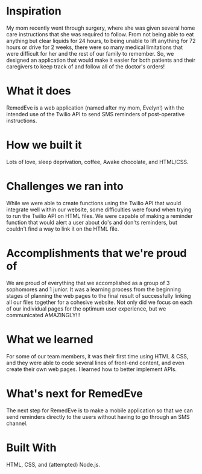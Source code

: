# Inspiration
My mom recently went through surgery, where she was given several home care instructions that she was required to follow. From not being able to eat anything but clear liquids for 24 hours, to being unable to lift anything for 72 hours or drive for 2 weeks, there were so many medical limitations that were difficult for her and the rest of our family to remember. So, we designed an application that would make it easier for both patients and their caregivers to keep track of and follow all of the doctor's orders!

# What it does
RemedEve is a web application (named after my mom, Evelyn!) with the intended use of the Twilio API to send SMS reminders of post-operative instructions.

# How we built it
Lots of love, sleep deprivation, coffee, Awake chocolate, and HTML/CSS.

# Challenges we ran into
While we were able to create functions using the Twilio API that would integrate well within our website, some difficulties were found when trying to run the Twilio API on HTML files. We were capable of making a reminder function that would alert a user about do's and don'ts reminders, but couldn't find a way to link it on the HTML file.

# Accomplishments that we're proud of
We are proud of everything that we accomplished as a group of 3 sophomores and 1 junior. It was a learning process from the beginning stages of planning the web pages to the final result of successfully linking all our files together for a cohesive website. Not only did we focus on each of our individual pages for the optimum user experience, but we communicated AMAZINGLY!!!

# What we learned
For some of our team members, it was their first time using HTML & CSS, and they were able to code several lines of front-end content, and even create their own web pages. I learned how to better implement APIs.

# What's next for RemedEve
The next step for RemedEve is to make a mobile application so that we can send reminders directly to the users without having to go through an SMS channel.

# Built With
HTML, CSS, and (attempted) Node.js.
